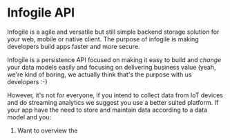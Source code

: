 # Infogile API

Infogile is a agile and versatile but still simple backend storage solution for your web, mobile or native client. The purpose of infogile is making developers build apps faster and more secure. 

Infogile is a persistence API focused on making it easy to build and *change* your data models easily and focusing on delivering business value (yeah, we're kind of boring, we actually think that's the purpose with us developers :-)

However, it's not for everyone, if you intend to collect data from IoT devices and do streaming analytics we suggest you use a better suited platform. If your app have the need to store and maintain data according to a data model and you:
1. Want to overview the 
